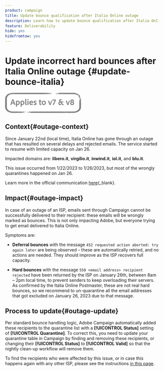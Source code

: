 ```yaml
---
product: campaign
title: Update bounce qualification after Italia Online outage
description: Learn how to update bounce qualification after Italia Online outage
feature: Deliverability
hide: yes
hidefromtow: yes
---
```

# Update incorrect hard bounces after Italia Online outage {#update-bounce-italia}

![](../../assets/common.svg)

## Context{#outage-context}

Since January 22nd (local time), Italia Online has gone through an outage that has resulted on several delays and rejected emails. The service started to resume with limited capacity on Jan 26. 

Impacted domains are: **libero.it**, **virgilio.it**, **inwind.it**, **iol.it**, and **blu.it**.

This issue occurred from 1/22/2023 to 1/26/2023, but most of the wrongly quarantines happened on Jan 26. 

Learn more in the official communication [here](https://tecnologia.libero.it/avviato-il-ritorno-online-di-libero-mail-e-virgilio-mail-66832){_blank}.


## Impact{#outage-impact}

In case of an outage of an ISP, emails sent through Campaign cannot be successfully delivered to their recipient: these emails will be wrongly marked as bounces. This is not only impacting Adobe, but everyone trying to get email delivered to Italia Online.

Symptoms are:

* **Deferral bounces** with the message `452 requested action aborted: try again later` are being observed – these are automatically retried, and no actions are needed. They should improve as the ISP recovers full capacity.

* **Hard bounces** with the message `550 <email address> recipient rejected` have been returned by the ISP on January 26th, between 8am – 2pm local time, to prevent senders to keep overloading their servers. As confirmed by the Italia Online Postmaster, these are not real hard bounces, so we recommend to un-quarantine all the email addresses that got excluded on January 26, 2023 due to that message. 

## Process to update{#outage-update}

Per standard bounce handling logic, Adobe Campaign automatically added these recipients to the quarantine list with a **[!UICONTROL Status]** setting of **[!UICONTROL Quarantine]**. To correct this, you need to update your quarantine table in Campaign by finding and removing these recipients, or changing their **[!UICONTROL Status]** to **[!UICONTROL Valid]** so that the nightly clean-up workflow will remove them. 

To find the recipients who were affected by this issue, or in case this happens again with any other ISP, please see the instructions [in this page](../../delivery/using/understanding-quarantine-management.md#unquarantine-bulk).
